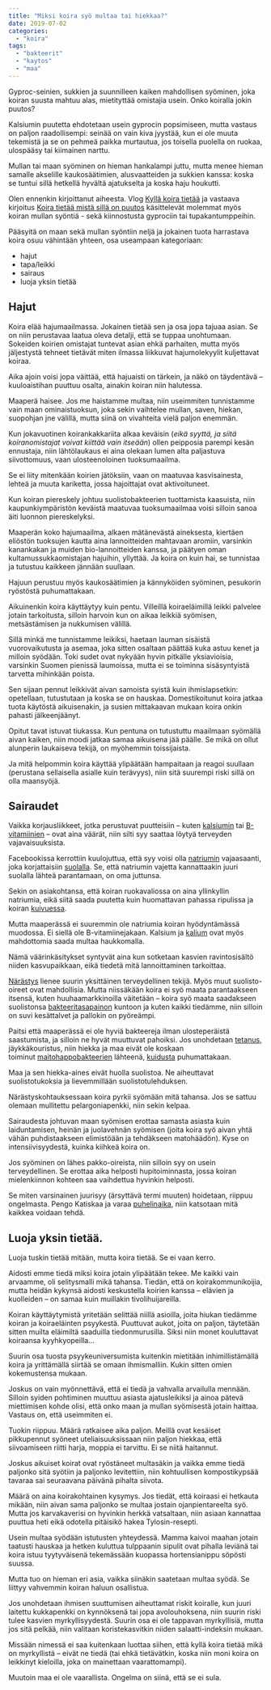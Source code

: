 ```yaml
---
title: "Miksi koira syö multaa tai hiekkaa?"
date: 2019-07-02
categories: 
  - "koira"
tags: 
  - "bakteerit"
  - "kaytos"
  - "maa"
---
```


Gyproc-seinien, sukkien ja suunnilleen kaiken mahdollisen syöminen, joka koiran suusta mahtuu alas, mietityttää omistajia usein. Onko koiralla jokin puutos?

<!--more-->

Kalsiumin puutetta ehdotetaan usein gyprocin popsimiseen, mutta vastaus on paljon raadollisempi: seinää on vain kiva jyystää, kun ei ole muuta tekemistä ja se on pehmeä paikka murtautua, jos toisella puolella on ruokaa, ulospääsy tai kiimainen narttu.

Mullan tai maan syöminen on hieman hankalampi juttu, mutta menee hieman samalle akselille kaukosäätimien, alusvaatteiden ja sukkien kanssa: koska se tuntui sillä hetkellä hyvältä ajatukselta ja koska haju houkutti.

Olen ennenkin kirjoittanut aiheesta. Vlog [Kyllä koira tietää](https://www.katiska.eu/tieto/podcastit-vlog/kaffepaussi-kylla-koira-tietaa/) ja vastaava kirjoitus [Koira tietää mistä sillä on puutos](https://www.katiska.eu/tieto/koirat/miksi-koira-syo/kylla-koira-tietaa/) käsittelevät molemmat myös koiran mullan syöntiä - sekä kiinnostusta gyprociin tai tupakantumppeihin.

Pääsyitä on maan sekä mullan syöntiin neljä ja jokainen tuota harrastava koira osuu vähintään yhteen, osa useampaan kategoriaan:

- hajut
- tapa/leikki
- sairaus
- luoja yksin tietää

## Hajut

Koira elää hajumaailmassa. Jokainen tietää sen ja osa jopa tajuaa asian. Se on niin perustavaa laatua oleva detalji, että se tuppaa unohtumaan. Sokeiden koirien omistajat tuntevat asian ehkä parhaiten, mutta myös jäljestystä tehneet tietävät miten ilmassa liikkuvat hajumolekyylit kuljettavat koiraa.

Aika ajoin voisi jopa väittää, että hajuaisti on tärkein, ja näkö on täydentävä – kuuloaistihan puuttuu osalta, ainakin koiran niin halutessa.

Maaperä haisee. Jos me haistamme multaa, niin useimmiten tunnistamme vain maan ominaistuoksun, joka sekin vaihtelee mullan, saven, hiekan, suopohjan jne välillä, mutta siinä on vivahteita vielä paljon enemmän.

Kun jokavuotinen koirankakkariita alkaa keväisin (_eikä syyttä, ja siitä koiranomistajat voivat kiittää vain itseään_) ollen peipposia parempi kesän ennustaja, niin lähtölaukaus ei aina olekaan lumen alta paljastuva siivottomuus, vaan ulosteenoloinen tuoksumaailma.

Se ei liity mitenkään koirien jätöksiin, vaan on maatuvaa kasvisainesta, lehteä ja muuta kariketta, jossa hajoittajat ovat aktivoituneet.

Kun koiran piereskely johtuu suolistobakteerien tuottamista kaasuista, niin kaupunkiympäristön keväistä maatuvaa tuoksumaailmaa voisi silloin sanoa äiti luonnon piereskelyksi.

Maaperän koko hajumaailma, alkaen mätänevästä aineksesta, kiertäen eliöstön tuoksujen kautta aina lannoitteiden mahtavaan aromiin, varsinkin kanankakan ja muiden bio-lannoitteiden kanssa, ja päätyen oman kultamussukkaomistajan hajuihin, yllyttää. Ja koira on kuin hai, se tunnistaa ja tutustuu kaikkeen jännään suullaan.

Hajuun perustuu myös kaukosäätimien ja kännyköiden syöminen, pesukorin ryöstöstä puhumattakaan.

Aikuinenkin koira käyttäytyy kuin pentu. Villeillä koiraeläimillä leikki palvelee jotain tarkoitusta, silloin harvoin kun on aikaa leikkiä syömisen, metsästämisen ja nukkumisen välillä.

Sillä minkä me tunnistamme leikiksi, haetaan lauman sisäistä vuorovaikutusta ja asemaa, joka sitten osaltaan päättää kuka astuu kenet ja milloin syödään. Toki sudet ovat nykyään hyvin pitkälle yksiavioisia, varsinkin Suomen pienissä laumoissa, mutta ei se toiminna sisäsyntyistä tarvetta mihinkään poista.

Sen sijaan pennut leikkivät aivan samoista syistä kuin ihmislapsetkin: opetellaan, tutustutaan ja koska se on hauskaa. Domestikoitunut koira jatkaa tuota käytöstä aikuisenakin, ja susien mittakaavan mukaan koira onkin pahasti jälkeenjäänyt.

Opitut tavat istuvat tiukassa. Kun pentuna on tutustuttu maailmaan syömällä aivan kaiken, niin moodi jatkaa samaa aikuisena jää päälle. Se mikä on ollut alunperin laukaiseva tekijä, on myöhemmin toissijaista.

Ja mitä helpommin koira käyttää ylipäätään hampaitaan ja reagoi suullaan (perustana sellaisella asialle kuin terävyys), niin sitä suurempi riski sillä on olla maansyöjä.

## Sairaudet

Vaikka korjausliikkeet, jotka perustuvat puutteisiin – kuten [kalsiumin](https://www.katiska.eu/tieto/kalsium/kalsium/) tai [B-vitamiinien](https://www.katiska.eu/tieto/b-vitamiinit/b-vitamiinit-lyhyesti/) – ovat aina väärät, niin silti syy saattaa löytyä terveyden vajavaisuuksista.

Facebookissa kerrottiin kuulojuttua, että syy voisi olla [natriumin](https://www.katiska.eu/tieto/koira-tarve-mineraali/natrium/) vajaasaanti, joka korjattaisiin [suolalla](https://www.katiska.eu/tieto/koira-ruoka-lisaravinne/suola/). Se, että natriumin vajetta kannattaakin juuri suolalla lähteä parantamaan, on oma juttunsa.

Sekin on asiakohtansa, että koiran ruokavaliossa on aina yllinkyllin natriumia, eikä siitä saada puutetta kuin huomattavan pahassa ripulissa ja koiran [kuivuessa](https://www.katiska.eu/tieto/koira-sairaus-elimet/kuivuminen/).

Mutta maaperässä ei suuremmin ole natriumia koiran hyödyntämässä muodossa. Ei siellä ole B-vitamiinejakaan. Kalsium ja [kalium](https://www.katiska.eu/tieto/koira-tarve-mineraali/kalium/) ovat myös mahdottomia saada multaa haukkomalla.

Nämä väärinkäsitykset syntyvät aina kun sotketaan kasvien ravintosisältö niiden kasvupaikkaan, eikä tiedetä mitä lannoittaminen tarkoittaa.

[Närästys](https://www.katiska.eu/tieto/koira-terveys-narastys/koiran-narastys/) lienee suurin yksittäinen terveydellinen tekijä. Myös muut suolisto-oireet ovat mahdollisia. Mutta niissäkään koira ei syö maata parantaakseen itsensä, kuten huuhaamarkkinoilla väitetään – koira syö maata saadakseen suolistonsa [bakteeritasapainon](https://www.katiska.eu/tieto/barf-ja-vastaavat/hyvia-haaskabakteereja/) kuntoon ja kuten kaikki tiedämme, niin silloin on suvi kesättalvet ja pallokin on pyöreämpi.

Paitsi että maaperässä ei ole hyviä bakteereja ilman ulosteperäistä saastumista, ja silloin ne hyvät muuttuvat pahoiksi. Jos unohdetaan [tetanus](https://www.katiska.eu/tieto/muut-sairaudet/jaykkakouristus/), jäykkäkouristus, niin hiekka ja maa eivät ole koskaan toiminut [maitohappobakteerien](https://www.katiska.eu/tieto/maitohappobakteerit/maitohappobakteerit-hengenvaarassa/) lähteenä, [kuidusta](https://www.katiska.eu/tieto/koira-tarve-yleinen/kuitu-lihasta/) puhumattakaan.

Maa ja sen hiekka-aines eivät huolla suolistoa. Ne aiheuttavat suolistotukoksia ja lievemmillään suolistotulehduksen.

Närästyskohtauksessaan koira pyrkii syömään mitä tahansa. Jos se sattuu olemaan mullitettu pelargoniapenkki, niin sekin kelpaa.

Sairaudesta johtuvan maan syömisen erottaa samasta asiasta kuin laiduntamisen, heinän ja juolavehnän syömisen (joita koira syö aivan yhtä vähän puhdistaakseen elimistöään ja tehdäkseen matohäädön). Kyse on intensiivisyydestä, kuinka kiihkeä koira on.

Jos syöminen on lähes pakko-oireista, niin silloin syy on usein terveydellinen. Se erottaa aika helposti hupitoiminnasta, jossa koiran mielenkiinnon kohteen saa vaihdettua hyvinkin helposti.

Se miten varsinainen juurisyy (ärsyttävä termi muuten) hoidetaan, riippuu ongelmasta. Pengo Katiskaa ja varaa [puhelinaika](https://store.katiska.info/tuote/puhelinneuvonta/), niin katsotaan mitä kaikkea voidaan tehdä.

## Luoja yksin tietää.

Luoja tuskin tietää mitään, mutta koira tietää. Se ei vaan kerro.

Aidosti emme tiedä miksi koira jotain ylipäätään tekee. Me kaikki vain arvaamme, oli selitysmalli mikä tahansa. Tiedän, että on koirakommunikoijia, mutta heidän kykynsä aidosti keskustella koirien kanssa – elävien ja kuolleiden – on samaa kuin muillakin tivolihuijareilla.

Koiran käyttäytymistä yritetään selittää niillä asioilla, joita hiukan tiedämme koiran ja koiraeläinten psyykestä. Puuttuvat aukot, joita on paljon, täytetään sitten muilta eläimiltä saaduilla tiedonmurusilla. Siksi niin monet kouluttavat koiraansa kyyhkyopeilla…

Suurin osa tuosta psyykeuniversumista kuitenkin mietitään inhimillistämällä koira ja yrittämällä siirtää se omaan ihmismalliin. Kukin sitten omien kokemustensa mukaan.

Joskus on vain myönnettävä, että ei tiedä ja vahvalla arvailulla mennään. Silloin syiden pohtiminen muuttuu asiasta ajatusleikiksi ja ainoa pätevä miettimisen kohde olisi, että onko maan ja mullan syömisestä jotain haittaa. Vastaus on, että useimmiten ei.

Tuokin riippuu. Määrä ratkaisee aika paljon. Meillä ovat kesäiset pikkupennut syöneet uteliaisuuksissaan niin paljon hiekkaa, että siivoamiseen riitti harja, moppia ei tarvittu. Ei se niitä haitannut.

Joskus aikuiset koirat ovat ryöstäneet multasäkin ja vaikka emme tiedä paljonko sitä syötiin ja paljonko levitettiin, niin kohtuullisen kompostikypsää tavaraa sai seuraavana päivänä pihalta siivota.

Määrä on aina koirakohtainen kysymys. Jos tiedät, että koiraasi ei hetkauta mikään, niin aivan sama paljonko se multaa jostain ojanpientareelta syö. Mutta jos karvakaverisi on hyvinkin herkkä vatsaltaan, niin asiaan kannattaa puuttua heti eikä odotella pitäisikö hakea Tylosin-resepti.

Usein multaa syödään istutusten yhteydessä. Mamma kaivoi maahan jotain taatusti hauskaa ja hetken kuluttua tulppaanin sipulit ovat pihalla leviänä tai koira istuu tyytyväisenä tekemässään kuopassa hortensianippu söpösti suussa.

Mutta tuo on hieman eri asia, vaikka siinäkin saatetaan multaa syödä. Se liittyy vahvemmin koiran haluun osallistua.

Jos unohdetaan ihmisen suuttumisen aiheuttamat riskit koiralle, kun juuri laitettu kukkapenkki on kynnöksenä tai jopa avolouhoksena, niin suurin riski tulee kasvien myrkyllisyydestä. Suurin osa ei ole tappavan myrkyllisiä, mutta jos sitä pelkää, niin valitaan koristekasvitkin niiden salaatti-indeksin mukaan.

Missään nimessä ei saa kuitenkaan luottaa siihen, että kyllä koira tietää mikä on myrkyllistä – eivät ne tiedä (tai ehkä tietävätkin, koska niin moni koira on leikkinyt kieloilla, joka on mainettaan vaarattomampi).

Muutoin maa ei ole vaarallista. Ongelma on siinä, että se ei sula.
